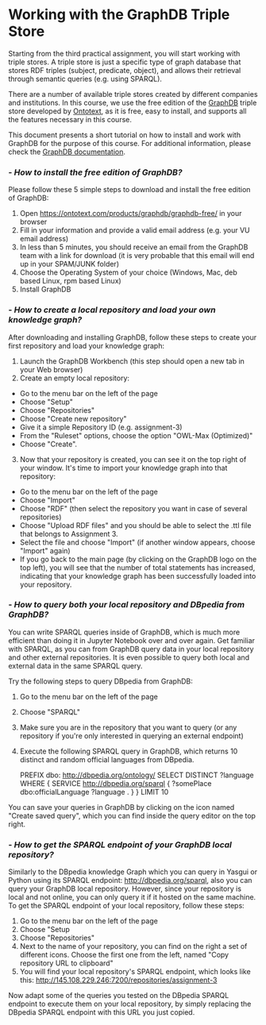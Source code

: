 # Working with the GraphDB Triple Store

Starting from the third practical assignment, you will start working with triple stores. A triple store is just a specific type of graph database that stores RDF triples (subject, predicate, object), and allows their retrieval through semantic queries (e.g. using SPARQL).

There are a number of available triple stores created by different companies and institutions. In this course, we use the free edition of the [GraphDB](https://www.ontotext.com/products/graphdb/) triple store developed by [Ontotext](https://www.ontotext.com/), as it is free, easy to install, and supports all the features necessary in this course.  

This document presents a short tutorial on how to install and work with GraphDB for the purpose of this course. For additional information, please check the [GraphDB documentation](http://graphdb.ontotext.com/documentation/free/quick-start-guide.html).


### - *How to install the free edition of GraphDB?*

Please follow these 5 simple steps to download and install the free edition of GraphDB:

1. Open <https://ontotext.com/products/graphdb/graphdb-free/> in your browser
2. Fill in your information and provide a valid email address (e.g. your VU email address)
3. In less than 5 minutes, you should receive an email from the GraphDB team with a link for download (it is very probable that this email will end up in your SPAM/JUNK folder)
4. Choose the Operating System of your choice (Windows, Mac, deb based Linux, rpm based Linux)
5. Install GraphDB



### - *How to create a local repository and load your own knowledge graph?*

After downloading and installing GraphDB, follow these steps to create your first repository and load your knowledge graph:

1. Launch the GraphDB Workbench (this step should open a new tab in your Web browser)
2. Create an empty local repository:
  * Go to the menu bar on the left of the page
  * Choose "Setup"
  * Choose "Repositories"
  * Choose "Create new repository"
  * Give it a simple Repository ID (e.g. assignment-3)
  * From the "Ruleset" options, choose the option "OWL-Max (Optimized)"
  * Choose "Create".
3. Now that your repository is created, you can see it on the top right of your window. It's time to import your knowledge graph into that repository:
  * Go to the menu bar on the left of the page
  * Choose "Import"
  * Choose "RDF" (then select the repository you want in case of several repositories)
  * Choose "Upload RDF files" and you should be able to select the .ttl file that belongs to Assignment 3.
  * Select the file and choose "Import" (if another window appears, choose "Import" again)
  * If you go back to the main page (by clicking on the GraphDB logo on the top left), you will see that the number of total statements has increased, indicating that your knowledge graph has been successfully loaded into your repository.


### - *How to query both your local repository and DBpedia from GraphDB?*

You can write SPARQL queries inside of GraphDB, which is much more efficient than doing it in Jupyter Notebook over and over again. Get familiar with SPARQL, as you can from GraphDB query data in your local repository and other external repositories. It is even possible to query both local and external data in the same SPARQL query.

Try the following steps to query DBpedia from GraphDB:

1. Go to the menu bar on the left of the page
2. Choose "SPARQL"
3. Make sure you are in the repository that you want to query (or any repository if you're only interested in querying an external endpoint)
4. Execute the following SPARQL query in GraphDB, which returns 10 distinct and random official languages from DBpedia.


    PREFIX dbo: <http://dbpedia.org/ontology/>
    SELECT DISTINCT ?language
    WHERE {
      SERVICE <http://dbpedia.org/sparql> {
        ?somePlace dbo:officialLanguage ?language .
      }
    } LIMIT 10

You can save your queries in GraphDB by clicking on the icon named "Create saved query", which you can find inside the query editor on the top right.

### - *How to get the SPARQL endpoint of your GraphDB local repository?*

Similarly to the DBpedia knowledge Graph which you can query in Yasgui or Python using its SPARQL endpoint: <http://dbpedia.org/sparql>, also you can query your GraphDB local repository. However, since your repository is local and not online, you can only query it if it hosted on the same machine. To get the SPARQL endpoint of your local repository, follow these steps:

1. Go to the menu bar on the left of the page
2. Choose "Setup
3. Choose "Repositories"
4. Next to the name of your repository, you can find on the right a set of different icons. Choose the first one from the left, named "Copy repository URL to clipboard"
5. You will find your local repository's SPARQL endpoint, which looks like this: http://145.108.229.246:7200/repositories/assignment-3

Now adapt some of the queries you tested on the DBpedia SPARQL endpoint to execute them on your local repository, by simply replacing the DBpedia SPARQL endpoint with this URL you just copied.
